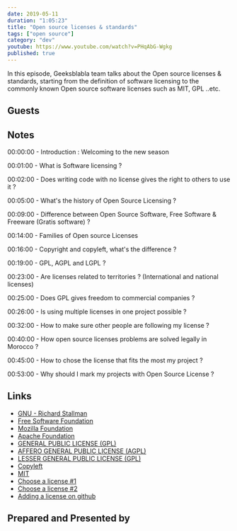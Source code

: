 ```yaml
---
date: 2019-05-11
duration: "1:05:23"
title: "Open source licenses & standards"
tags: ["open source"]
category: "dev"
youtube: https://www.youtube.com/watch?v=PHqAbG-Wgkg
published: true
---
```


In this episode, Geeksblabla team talks about the Open source licenses & standards, starting from the definition of software licensing to the commonly known Open source software licenses such as MIT, GPL ..etc.

## Guests

## Notes

00:00:00 - Introduction : Welcoming to the new season

00:01:00 - What is Software licensing ?

00:02:00 - Does writing code with no license gives the right to others to use it ?

00:05:00 - What's the history of Open Source Licensing ?

00:09:00 - Difference between Open Source Software, Free Software & Freeware (Gratis software) ?

00:14:00 - Families of Open source Licenses

00:16:00 - Copyright and copyleft, what's the difference ?

00:19:00 - GPL, AGPL and LGPL ?

00:23:00 - Are licenses related to territories ? (International and national licenses)

00:25:00 - Does GPL gives freedom to commercial companies ?

00:26:00 - Is using multiple licenses in one project possible ?

00:32:00 - How to make sure other people are following my license ?

00:40:00 - How open source licenses problems are solved legally in Morocco ?

00:45:00 - How to chose the license that fits the most my project ?

00:53:00 - Why should I mark my projects with Open Source License ?

## Links

- [GNU - Richard Stallman](https://en.wikipedia.org/wiki/GNU_Project)
- [Free Software Foundation](https://www.fsf.org/)
- [Mozilla Foundation](https://foundation.mozilla.org/fr/)
- [Apache Foundation](https://www.apache.org/)
- [GENERAL PUBLIC LICENSE (GPL)](https://www.gnu.org/licenses/gpl-3.0.en.html)
- [AFFERO GENERAL PUBLIC LICENSE (AGPL)](https://www.gnu.org/licenses/agpl-3.0.en.html)
- [LESSER GENERAL PUBLIC LICENSE (GPL)](https://www.gnu.org/licenses/lgpl-3.0.en.html)
- [Copyleft](https://www.copyleft.org/)
- [MIT](https://en.wikipedia.org/wiki/Free_Software_Foundation)
- [Choose a license #1](https://ufal.github.io/public-license-selector/)
- [Choose a license #2](https://choosealicense.com/)
- [Adding a license on github](https://help.github.com/en/articles/adding-a-license-to-a-repository)

## Prepared and Presented by
